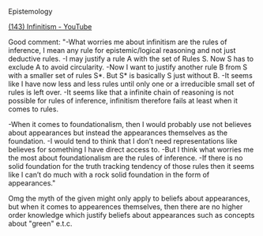 Epistemology

[(143) Infinitism - YouTube](https://www.youtube.com/watch?v=NzOKnLgZnrk)

Good comment:
"-What worries me about infinitism are the rules of inference, I mean any rule for epistemic/logical reasoning and not just deductive rules. 
-I may justify a rule A with the set of Rules S. Now S has to exclude A to avoid circularity. 
-Now I want to justify another rule B from S with a smaller set of rules S*. But S* is basically S just without B. 
-It seems like I have now less and less rules until only one or a irreducible small set of rules is left over. 
-It seems like that a infinite chain of reasoning is not possible for rules of inference, infinitism therefore fails at least when it comes to rules. 

-When it comes to foundationalism, then I would probably use not believes about appearances but instead the appearances themselves as the foundation. 
-I would tend to think that I don’t need representations like believes for something I have direct access to. 
-But I think what worries me the most about foundationalism are the rules of inference. 
-If there is no solid foundation for the truth tracking tendency of those rules then it seems like I can’t do much with a rock solid foundation in the form of appearances."


Omg the myth of the given might only apply to beliefs about appearances, but when it comes to appearences themselves, then there are no higher order knowledge which justify beliefs about appearances such as concepts about "green" e.t.c. 

